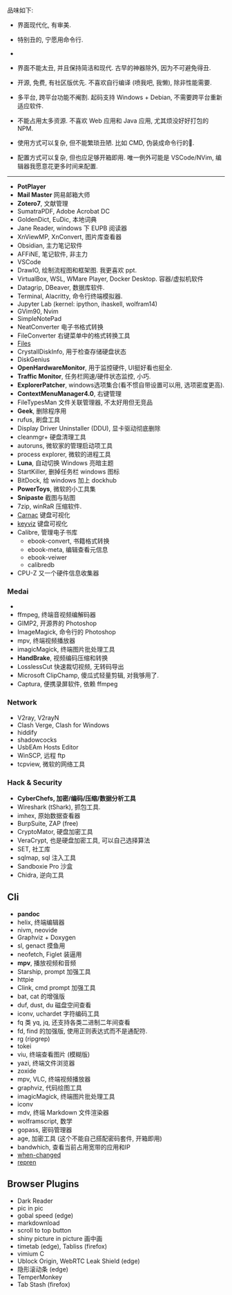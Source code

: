 品味如下:
- 界面现代化, 有审美. 
- 特别丑的, 宁愿用命令行.
- 

- 界面不能太丑, 并且保持简洁和现代. 古早的神器除外, 因为不可避免得丑.
- 开源, 免费, 有社区版优先. 不喜欢自行编译 (喷我吧, 我懒), 除非性能需要.
- 多平台, 跨平台功能不阉割. 起码支持 Windows + Debian, 不需要跨平台重新适应软件.
- 不能占用太多资源. 不喜欢 Web 应用和 Java 应用, 尤其烦没好好打包的 NPM.
- 使用方式可以复杂, 但不能繁琐丑陋. 比如 CMD, 伪装成命令行的💩.
- 配置方式可以复杂, 但也应足够开箱即用. 唯一例外可能是 VSCode/NVim, 编辑器我愿意花更多时间来配置.

***

- **PotPlayer**
- **Mail Master** 网易邮箱大师
- **Zotero7**, 文献管理
- SumatraPDF, Adobe Acrobat DC
- GoldenDict, EuDic, 本地词典
- Jane Reader, windows 下 EUPB 阅读器
- XnViewMP, XnConvert, 图片库查看器
- Obsidian, 主力笔记软件
- AFFiNE, 笔记软件, 非主力
- VSCode
- DrawIO, 绘制流程图和框架图. 我更喜欢 ppt.
- VirtualBox, WSL, WMare Player, Docker Desktop. 容器/虚拟机软件
- Datagrip, DBeaver, 数据库软件.
- Terminal, Alacritty, 命令行终端模拟器.
- Jupyter Lab (kernel: ipython, ihaskell, wolfram14)
- GVim90, Nvim
- SimpleNotePad
- NeatConverter 电子书格式转换
- FileConverter 右键菜单中的格式转换工具
- [Files](https://github.com/files-community/Files)
- CrystallDiskInfo, 用于检查存储硬盘状态
- DiskGenius
- **OpenHardwareMonitor**, 用于监控硬件, UI挺好看也挺全.
- **Traffic Monitor**, 任务栏网速/硬件状态监控, 小巧.
- **ExplorerPatcher**, windows选项集合(看不惯自带设置可以用, 选项密度更高).
- **ContextMenuManager4.0**, 右键管理
- FileTypesMan 文件关联管理器, 不太好用但无竞品
- **Geek**, 删除程序用
- rufus, 刷盘工具
- Display Driver Uninstaller (DDU), 显卡驱动彻底删除
- cleanmgr+ 硬盘清理工具
- autoruns, 微软家的管理启动项工具
- process explorer, 微软的进程工具
- **Luna**, 自动切换 Windows 亮暗主题
- StartKiller, 删掉任务栏 windows 图标
- BitDock, 给 windows 加上 dockhub
- **PowerToys**, 微软的小工具集
- **Snipaste** 截图与贴图
- 7zip, winRaR 压缩软件.
- [Carnac](https://github.com/Code52/carnac) 键盘可视化
- [keyviz](https://github.com/mulaRahul/keyviz) 键盘可视化
- Calibre, 管理电子书库
	- ebook-convert, 书籍格式转换
	- ebook-meta, 编辑查看元信息
	- ebook-veiwer
	- calibredb
- CPU-Z 又一个硬件信息收集器


### Medai

- 
- ffmpeg, 终端音视频编解码器
- GIMP2, 开源界的 Photoshop
- ImageMagick, 命令行的 Photoshop
- mpv, 终端视频播放器
- imagicMagick, 终端图片批处理工具
- **HandBrake**, 视频编码压缩和转换
- LosslessCut 快速裁切视频, 无转码导出
- Microsoft ClipChamp, 傻瓜式轻量剪辑, 对我够用了.
- Captura, 便携录屏软件, 依赖 ffmpeg

### Network

- V2ray, V2rayN
- Clash Verge, Clash for Windows
- hiddify
- shadowcocks
- UsbEAm Hosts Editor
- WinSCP, 远程 ftp
- tcpview, 微软的网络工具

### Hack & Security

- **CyberChefs, 加密/编码/压缩/数据分析工具**
- Wireshark (tShark), 抓包工具.
- imhex, 原始数据查看器
- BurpSuite, ZAP (free)
- CryptoMator, 硬盘加密工具
- VeraCrypt, 也是硬盘加密工具, 可以自己选择算法
- SET, 社工库
- sqlmap, sql 注入工具
- Sandboxie Pro 沙盒
- Chidra, 逆向工具

## Cli

- **pandoc**
- helix, 终端编辑器
- nivm, neovide
- Graphviz + Doxygen
- sl, genact 摸鱼用
- neofetch, Figlet 装逼用
- **mpv**, 播放视频和音频
- Starship, prompt 加强工具
- httpie
- Clink, cmd prompt 加强工具
- bat, cat 的增强版
- duf, dust, du 磁盘空间查看
- iconv, uchardet 字符编码工具
- fq 类 yq, jq, 还支持各类二进制二年间查看
- fd, find 的加强版, 使用正则表达式而不是通配符.
- rg (ripgrep)
- tokei
- viu, 终端查看图片 (模糊版)
- yazi, 终端文件浏览器
- zoxide
- mpv, VLC, 终端视频播放器
- graphviz, 代码绘图工具
- imagicMagick, 终端图片批处理工具
- iconv
- mdv, 终端 Markdown 文件渲染器
- wolframscript, 数学
- gopass, 密码管理器
- age, 加密工具 (这个不能自己搭配密码套件, 开箱即用)
- bandwhich, 查看当前占用宽带的应用和IP
- [when-changed](https://github.com/joh/when-changed)
- [repren](https://github.com/jlevy/repren)


## Browser Plugins

- Dark Reader
- pic in pic
- gobal speed (edge)
- markdownload
- scroll to top button
- shiny picture in picture 画中画
- timetab (edge), Tabliss (firefox)
- vimium C
- Ublock Origin, WebRTC Leak Shield (edge)
- 隐形滚动条 (edge)
- TemperMonkey
- Tab Stash (firefox)

